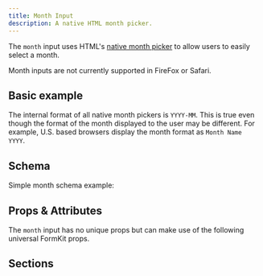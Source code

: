 ```yaml
---
title: Month Input
description: A native HTML month picker.
---
```


<InputPageHero title="Month"></InputPageHero>

<page-toc></page-toc>

The `month` input uses HTML's [native month picker](https://developer.mozilla.org/en-US/docs/Web/HTML/Element/input/month) to allow users to easily select a month.

<callout type="danger" label="Compatibility warning">
Month inputs are not currently supported in FireFox or Safari.
</callout>

## Basic example

<example
  name="Month input"
  file="_content/examples/month/month.vue">
</example>

<callout type="warning" label="Formatting">
The internal format of all native month pickers is <code>YYYY-MM</code>. This is true
even though the format of the month displayed to the user may be different. For example, U.S. based browsers display the month format as <code>Month Name YYYY</code>.
</callout>

## Schema

Simple month schema example:

<example
name="Schema"
file="_content/examples/month/schema.vue"></example>

## Props & Attributes

The `month` input has no unique props but can make use of the following universal
FormKit props.

<reference-table>
</reference-table>

## Sections
<section-keys-intro></section-keys-intro>

<div>
  <formkit-input-diagram
    label-content="Month you met your significant other"
    prefix-icon-content="📅"
    input-icon-content="2010-05"
    suffix-content="❤️"
    help-content="We'll divide groups based on how long you've been together."
    message-content="Month is required."
  >
  </formkit-input-diagram>
</div>

<reference-table type="sectionKeys" primary="section-key">
</reference-table>

